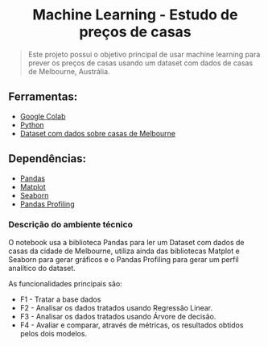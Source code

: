 <h1 align="center">Machine Learning - Estudo de preços de casas</h1>
<blockquote align="left">Este projeto possui o objetivo principal de usar machine learning para prever os preços de casas usando um dataset com dados de casas de Melbourne, Austrália.</blockquote>

## Ferramentas:

<ul>
    <li> <a href="https://nodejs.org/en/">Google Colab</a> </li>
    <li> <a href="https://www.typescriptlang.org/">Python</a> </li>
    <li> <a href="https://www.serverless.com/framework/docs/getting-started">Dataset com dados sobre casas de Melbourne</a> </li>
</ul>

## Dependências:

<ul> 
    <li> <a href="https://www.npmjs.com/package/eslint-config-airbnb-base">Pandas</a> </li>
    <li> <a href="https://prettier.io/">Matplot</a> </li>
    <li> <a href="https://www.serverless.com/plugins/serverless-plugin-typescript">Seaborn</a> </li>
    <li> <a href="https://www.npmjs.com/package/aws-sdk">Pandas Profiling</a> </li>
    
</ul>

### Descrição do ambiente técnico

<p>O notebook usa a biblioteca Pandas para ler um Dataset com dados de casas da cidade de Melbourne, utiliza ainda das bibliotecas Matplot e Seaborn para gerar gráficos e o Pandas Profiling para gerar um perfil analítico do dataset.</p>
<p>As funcionalidades principais são: </p> 
<ul> 
    <li>F1  - Tratar a base dados</li>
    <li>F2  - Analisar os dados tratados usando Regressão Linear.</li>
    <li>F3  - Analisar os dados tratados usando Árvore de decisão.</li>
    <li>F4  - Avaliar e comparar, através de métricas, os resultados obtidos pelos dois modelos.</li>
</ul>
